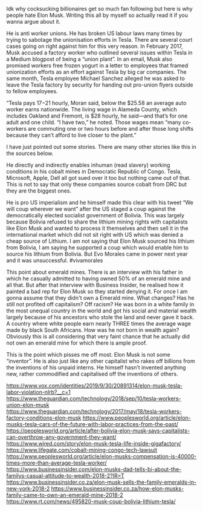 Idk why cocksucking billionaires get so much fan following but here is why people hate Elon Musk. Writing this all by myself so actually read it if you wanna argue about it. 

He is anti worker unions. He has broken US labour laws many times by trying to sabotage the unionisation efforts in Tesla. There are several court cases going on right against him for this very reason. In February 2017, Musk accused a factory worker who outlined several issues within Tesla in a Medium blogpost of being a “union plant”. In an email, Musk also promised workers free frozen yogurt in a letter to employees that framed unionization efforts as an effort against Tesla by big car companies. The same month, Tesla employee Michael Sanchez alleged he was asked to leave the Tesla factory by security for handing out pro-union flyers outside to fellow employees.

“Tesla pays $17-$21 hourly, Moran said, below the $25.58 an average auto worker earns nationwide. The living wage in Alameda County, which includes Oakland and Fremont, is $28 hourly, he said—and that’s for one adult and one child. “I have two,” he noted. Those wages mean “many co-workers are commuting one or two hours before and after those long shifts because they can’t afford to live closer to the plant.”

I have just pointed out some stories. There are many other stories like this in the sources below. 


He directly and indirectly enables inhuman (read slavery) working conditions in his cobalt mines in Democratic Republic of Congo. Tesla, Microsoft, Apple, Dell all got sued over it too but nothing came out of that. This is not to say that only these companies source cobalt from DRC but they are the biggest ones. 

He is pro US imperialism and he himself made this clear with his tweet “We will coup wherever we want” after the US staged a coup against the democratically elected socialist government of Bolivia. This was largely because Bolivia refused to share the lithium mining rights with capitalists like Elon Musk and wanted to process it themselves and then sell it in the international market which did not sit right with US which was denied a cheap source of Lithium. I am not saying that Elon Musk sourced his lithium from Bolivia, I am saying he supported a coup which would enable him to source his lithium from Bolivia. But Evo Morales came in power next year and it was unsuccessful. #vivamorales

This point about emerald mines. There is an interview with his father in which he casually admitted to having owned 50% of an emerald mine and all that. But after that interview with Business Insider, he realised how it painted a bad rep for Elon Musk so they started denying it. For once I am gonna assume that they didn't own a Emerald mine. What changes? Has he still not profited off capitalism? Off racism? He was born in a white family in the most unequal country in the world and got his social and material wealth largely because of his ancestors who stole the land and never gave it back. 
A country where white people earn nearly THREE times the average wage made by black South Africans. How was he not born in wealth again? Obviously this is all considering that very faint chance that he actually did not own an emerald mine for which there is ample proof. 

This is the point which pisses me off most. Elon Musk is not some “inventor”. He is also just like any other capitalist who rakes off billions from the inventions of his unpaid interns. He himself hasn’t invented anything new, rather commodified and capitalised off the inventions of others. 

https://www.vox.com/identities/2019/9/30/20891314/elon-musk-tesla-labor-violation-nlrb?__c=1 
https://www.theguardian.com/technology/2018/sep/10/tesla-workers-union-elon-musk
https://www.theguardian.com/technology/2017/may/18/tesla-workers-factory-conditions-elon-musk
https://www.peoplesworld.org/article/elon-musks-tesla-cars-of-the-future-with-labor-practices-from-the-past/
https://peoplesworld.org/article/after-bolivia-elon-musk-says-capitalists-can-overthrow-any-government-they-want/
https://www.wired.com/story/elon-musk-tesla-life-inside-gigafactory/
https://www.lifegate.com/cobalt-mining-congo-tech-lawsuit
https://www.peoplesworld.org/article/elon-musks-compensation-is-40000-times-more-than-average-tesla-worker/
https://www.businessinsider.com/elon-musks-dad-tells-bi-about-the-familys-casual-attitude-to-wealth-2018-2?IR=T
https://www.businessinsider.co.za/elon-musk-sells-the-family-emeralds-in-new-york-2018-2
https://www.businessinsider.co.za/how-elon-musks-family-came-to-own-an-emerald-mine-2018-2
https://www.rt.com/news/495820-musk-coup-bolivia-lithium-tesla/ 

